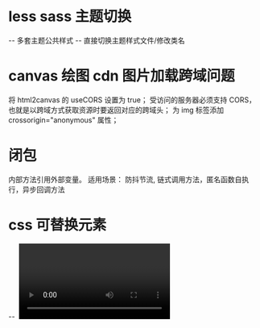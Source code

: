 # less sass 主题切换

-- 多套主题公共样式
-- 直接切换主题样式文件/修改类名

# canvas 绘图 cdn 图片加载跨域问题

将 html2canvas 的 useCORS 设置为 true；
受访问的服务器必须支持 CORS，也就是以跨域方式获取资源时要返回对应的跨域头；
为 img 标签添加 crossorigin="anonymous" 属性；

# 闭包

内部方法引用外部变量。
适用场景： 防抖节流, 链式调用方法，匿名函数自执行，异步回调方法

# css 可替换元素

-- <img> <video> <iframe>
特点：CSS 可以影响可替换元素的位置，但不会影响到可替换元素自身的内容

# 块级元素 行内元素 行内块级元素

行内块级元素： <button> <input> <textarea> <select>
特点： 即可设置宽度，也可设置高度 行高等

# 不需要渲染的 dom 标签 有哪些

 <head /> <script /> css属性带有 display：none

# 页面渲染是同步还是异步的

js 操作 dom 是同步的，浏览器渲染 是异步的
某些布局相关信息属性会导致浏览器强制同步布局生成布局树。

# 函数组件 和 类组件 优缺点

函数组件没有 this ，无状态，没有生命周期 (这块都可以通过 hook 实现)， 相对类组件 更加独立 不需要继承 clas，更少的模版代码，复用性 与可维护性更强。

# react diff 过程

# react-route 原理

## history & hash 路由

hash 路由通过监听锚点变更触发 callback 实现路由切换
history 路由通过 h5 出的 全局 history 对象 处理 url，并阻止

# 长安 一面

## 性能指标

## 性能优化

## 自己实现一个埋点上报 sdk 的思路

## 埋点上报性能优化思路

1.  图片请求（Image Beacon）：通过创建一个 Image 对象，将要上报的数据作为 URL 参数拼接到一个 1x1 像素的透明图片 URL 中，发送一个 GET 请求来触发上报。

2.  Navigator.sendBeacon()：Navigator.sendBeacon()方法允许在页面卸载时异步发送数据。它通常用于在页面关闭时进行最后的数据上报，以确保数据能够成功发送。

# 马上消费

## shell 脚本

## JSX 编译过程

## useState useReducer 有什么异同即实现原理

useState mount update 阶段返回内容是否一致？

## 实现一个方法组件调用弹窗 返回 promise 当 点击确认/取消 时 该 promise 状态变更返回具体操作类型

## 打包时将静态资源图片上传至 oss 服务器并将对应位置替换为 oss 服务器返回的图片链接，已上传图片则直接替换不重复上传。 （loader

## 鼠标 hover 到第一个子 div，第二个子 div 更改背景色 -> 这样的组件有一百个时怎么实现(css 伪选择器)

```html
<div>
  <div></div>
  <div></div>
</div>
```

## 为什么 类组件 和 函数组件 可以混合使用

## 自定义 hook

## 防抖 节流

## webpack compiler & compilation

有一个实例还是多个

## 重写了 axios 只返回 response.data 这时候 ts 会报错 怎么解决

# diff

# 埋点数据 去重

# 小程序
